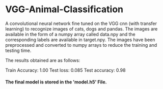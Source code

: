 # VGG-Animal-Classification
A convolutional neural network fine tuned on the VGG cnn (with transfer learning) to recognize images of cats, dogs and pandas.
The images are available in the form of a numpy array called data.npy and the corresponding labels are available in target.npy.
The images have been preprocessed and converted to numpy arrays to reduce the training and testing time.


The results obtained are as follows:

Train Accuracy: 1.00
Test loss: 0.085
Test accuracy: 0.98

#### The final model is stored in the 'model.h5' File.
